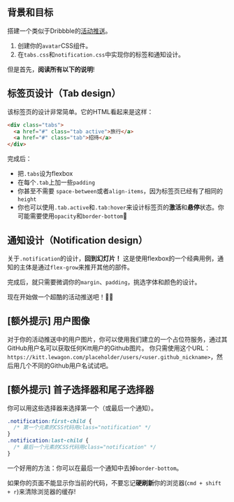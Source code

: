 ## 背景和目标

搭建一个类似于Dribbble的[活动推送](http://lewagon.github.io/html-css-challenges/13-activity-feed/)。

1. 创建你的`avatar`CSS组件。
2. 在`tabs.css`和`notification.css`中实现你的标签和通知设计。

但是首先，**阅读所有以下的说明**!

## 标签页设计（Tab design）

该标签页的设计非常简单。它的HTML看起来是这样：

```html
<div class="tabs">
  <a href="#" class="tab active">旅行</a>
  <a href="#" class="tab">招待</a>
</div>
```

完成后：

- 把`.tabs`设为flexbox
- 在每个`.tab`上加一些`padding`
- 你甚至不需要 `space-between`或者`align-items`，因为标签页已经有了相同的 `height`
- 你也可以使用`.tab.active`和`.tab:hover`来设计标签页的**激活**和**悬停**状态。你可能需要使用`opacity`和`border-bottom`😬

## 通知设计（Notification design）

关于`.notification`的设计，**回到幻灯片！** 这是使用flexbox的一个经典用例，通知的主体是通过`flex-grow`来推开其他的部件。

完成后，就只需要微调你的`margin`、`padding`，挑选字体和颜色的设计。

现在开始做一个超酷的活动推送吧！🚀🚀

## [额外提示] 用户图像

对于你的活动推送中的用户图片，你可以使用我们建立的一个占位符服务，通过其GitHub用户名可以获取任何Kitt用户的Github图片。 你只需使用这个URL：`https://kitt.lewagon.com/placeholder/users/<user.github_nickname>`，然后用几个不同的Github用户名试试吧。

## [额外提示] 首子选择器和尾子选择器

你可以用这些选择器来选择第一个（或最后一个通知）。

```css
.notification:first-child {
  /* 第一个元素的CSS代码用class="notification" */
}
.notification:last-child {
  /* 最后一个元素的CSS代码用class="notification" */
}
```

一个好用的方法：你可以在最后一个通知中去掉`border-bottom`。

如果你的页面不能显示你当前的代码，不要忘记**硬刷新**你的浏览器(`cmd + shift + r`)来清除浏览器的缓存!
